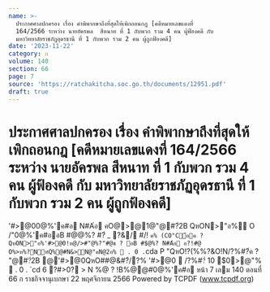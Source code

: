 ```yaml
---
name: >-
  ประกาศศาลปกครอง เรื่อง คำพิพากษาถึงที่สุดให้เพิกถอนกฎ [คดีหมายเลขแดงที่
  164/2566 ระหว่าง นายอัครพล  สีหนาท ที่ 1 กับพวก รวม 4 คน ผู้ฟ้องคดี กับ
  มหาวิทยาลัยราชภัฏอุดรธานี ที่ 1 กับพวก รวม 2 คน ผู้ถูกฟ้องคดี]
date: '2023-11-22'
category: ก
volume: 140
section: 66
page: 7
source: 'https://ratchakitcha.soc.go.th/documents/12951.pdf'
draft: true
---
```


# ประกาศศาลปกครอง เรื่อง คำพิพากษาถึงที่สุดให้เพิกถอนกฎ [คดีหมายเลขแดงที่ 164/2566 ระหว่าง นายอัครพล  สีหนาท ที่ 1 กับพวก รวม 4 คน ผู้ฟ้องคดี กับ มหาวิทยาลัยราชภัฏอุดรธานี ที่ 1 กับพวก รวม 2 คน ผู้ถูกฟ้องคดี]

'#>@00@%'ค#อ N#A่อ คO@>@1@"@#?่2B QหON>"อ% O /"0@%'ค#ออB #$@%?R O !?คO@>@1@"@#?่2B Q%ค ? ห!@"N%O #?่ _db / `cdd #>ห/N@ %@"อ?ค#% 2?ห%@# #?่ _ ?&/ #/! b ค% (CO้อค ? ?& !ห@/>#"@%?"#@ช ? อB #$@%? #?่ _ ?&/ #/! ` ค% (CO"C้อค ? QหON>"อ%'#>@0!ห@/>#"@%?"#@ช ? อB #$@%? N#A่อ อ?!#@ O%>ห%?Nฑ์Q%@#N&>N@"คN@2อ%  . 0 . `cda P "QหO!?(%%?&O!N/?%#?่ค ? "@#?่2B @'#>@0QหO##@&#?่/?% '#>@0  /?%#?่ 10 $0>@"%  . 0 . `cd 6 ?#>0? > N %@ ? !B%@@#0@%'ค#อ หน้า 7 เลม 140 ตอนที่ 66 ก ราชกิจจานุเบกษา 22 พฤศจิกายน 2566 Powered by TCPDF (www.tcpdf.org)
